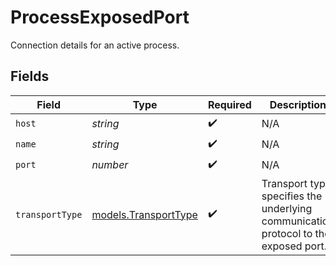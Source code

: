 # ProcessExposedPort

Connection details for an active process.


## Fields

| Field                                                                               | Type                                                                                | Required                                                                            | Description                                                                         |
| ----------------------------------------------------------------------------------- | ----------------------------------------------------------------------------------- | ----------------------------------------------------------------------------------- | ----------------------------------------------------------------------------------- |
| `host`                                                                              | *string*                                                                            | :heavy_check_mark:                                                                  | N/A                                                                                 |
| `name`                                                                              | *string*                                                                            | :heavy_check_mark:                                                                  | N/A                                                                                 |
| `port`                                                                              | *number*                                                                            | :heavy_check_mark:                                                                  | N/A                                                                                 |
| `transportType`                                                                     | [models.TransportType](../models/transporttype.md)                                  | :heavy_check_mark:                                                                  | Transport type specifies the underlying communication protocol to the exposed port. |